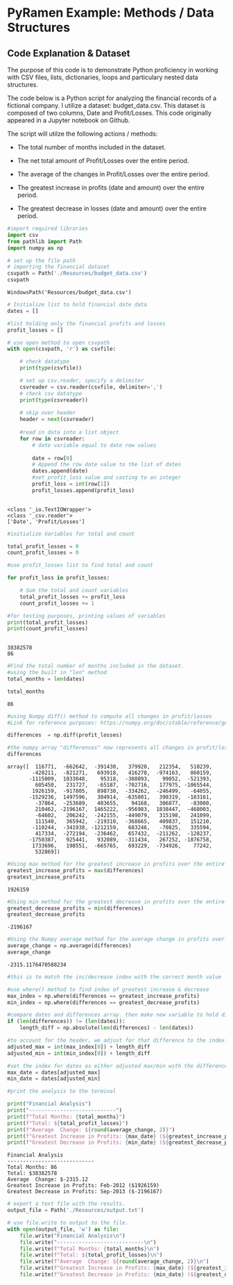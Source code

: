 # PyRamen Example: Methods / Data Structures

## Code Explanation & Dataset

The purpose of this code is to demonstrate Python proficiency in working with CSV files, lists, dictionaries, loops and particulary nested data structures. 

The code below is a Python script for analyzing the financial records of a fictional company. I utilize a dataset: budget_data.csv. This dataset is composed of two columns, Date and Profit/Losses. This code originally appeared in a Jupyter notebook on Github. 

The script will utilze the following actions / methods:  

- The total number of months included in the dataset.


- The net total amount of Profit/Losses over the entire period.


- The average of the changes in Profit/Losses over the entire period.


- The greatest increase in profits (date and amount) over the entire period.


- The greatest decrease in losses (date and amount) over the entire period.

```python
#import required libraries 
import csv
from pathlib import Path
import numpy as np 
```


```python
# set up the file path 
# importing the financial dataset 
csvpath = Path('./Resources/budget_data.csv')
csvpath
```




    WindowsPath('Resources/budget_data.csv')




```python
# Initialize list to hold financial date data  
dates = []

#list holding only the financial profits and losses 
profit_losses = []
```


```python
# use open method to open csvpath 
with open(csvpath, 'r') as csvfile:

    # check datatype 
    print(type(csvfile))

    # set up csv.reader, specify a delimiter 
    csvreader = csv.reader(csvfile, delimiter=',')
    # check csv datatype 
    print(type(csvreader))
        
    # skip over header
    header = next(csvreader)
        
    #read in data into a list object 
    for row in csvreader:
        # date variable equal to date row values 
         
        date = row[0]
        # Append the row date value to the list of dates
        dates.append(date)
        #set profit_loss value and casting to an integer 
        profit_loss = int(row[1])
        profit_losses.append(profit_loss)      
    
```

    <class '_io.TextIOWrapper'>
    <class '_csv.reader'>
    ['Date', 'Profit/Losses']
    


```python
#initialize Variables for total and count 

total_profit_losses = 0
count_profit_losses = 0

#use profit_losses list to find total and count 

for profit_loss in profit_losses:

    # Sum the total and count variables
    total_profit_losses += profit_loss
    count_profit_losses += 1

#for testing purposes, printing values of variables 
print(total_profit_losses)  
print(count_profit_losses)
 
```

    38382578
    86
    


```python
#Find the total number of months included in the dataset.
#using the built in "len" method 
total_months = len(dates)

total_months
```




    86




```python
#using Numpy diff() method to compute all changes in profit/losses
#Link for reference purposes: https://numpy.org/doc/stable/reference/generated/numpy.diff.html

differences  = np.diff(profit_losses)

#the numpy array "differences" now represents all changes in profit/losses
differences
```




    array([  116771,  -662642,  -391430,   379920,   212354,   510239,
            -428211,  -821271,   693918,   416278,  -974163,   860159,
           -1115009,  1033048,    95318,  -308093,    99052,  -521393,
             605450,   231727,   -65187,  -702716,   177975, -1065544,
            1926159,  -917805,   898730,  -334262,  -246499,   -64055,
           -1529236,  1497596,   304914,  -635801,   398319,  -183161,
             -37864,  -253689,   403655,    94168,   306877,   -83000,
             210462, -2196167,  1465222,  -956983,  1838447,  -468003,
             -64602,   206242,  -242155,  -449079,   315198,   241099,
             111540,   365942,  -219310,  -368665,   409837,   151210,
            -110244,  -341938, -1212159,   683246,   -70825,   335594,
             417334,  -272194,  -236462,   657432,  -211262,  -128237,
           -1750387,   925441,   932089,  -311434,   267252, -1876758,
            1733696,   198551,  -665765,   693229,  -734926,    77242,
             532869])




```python
#Using max method for the greatest increase in profits over the entire period.
greatest_increase_profits = max(differences)
greatest_increase_profits

```




    1926159




```python
#Using min method for the greatest decrease in profits over the entire period.
greatest_decrease_profits = min(differences)
greatest_decrease_profits
```




    -2196167




```python
#Using the Numpy average method for the average change in profits over the entire period.
average_change = np.average(differences)
average_change
```




    -2315.1176470588234




```python
#this is to match the inc/decrease index with the correct month value 

#use where() method to find index of greatest increase & decrease
max_index = np.where(differences == greatest_increase_profits)
min_index = np.where(differences == greatest_decrease_profits)

#compare dates and differences array. then make new variable to hold difference
if (len(differences)) != (len(dates)): 
    length_diff = np.absolute(len(differences) - len(dates))

#to account for the header, we adjust for that difference to the index. 
adjusted_max = int(max_index[0]) + length_diff
adjusted_min = int(min_index[0]) + length_diff

#set the index for dates as either adjusted max/min with the difference added
max_date = dates[adjusted_max]
min_date = dates[adjusted_min]
```


```python
#print the analysis to the terminal 

print("Financial Analysis")
print("----------------------------")
print(f"Total Months: {total_months}")
print(f"Total: ${total_profit_losses}")
print(f"Average  Change: ${round(average_change, 2)}")
print(f"Greatest Increase in Profits: {max_date} (${greatest_increase_profits})")
print(f"Greatest Decrease in Profits: {min_date} (${greatest_decrease_profits})")
```

    Financial Analysis
    ----------------------------
    Total Months: 86
    Total: $38382578
    Average  Change: $-2315.12
    Greatest Increase in Profits: Feb-2012 ($1926159)
    Greatest Decrease in Profits: Sep-2013 ($-2196167)
    


```python
# export a text file with the results.
output_file = Path('./Resources/output.txt')

# use file.write to output to the file. 
with open(output_file, 'w') as file:
    file.write("Financial Analysis\n")
    file.write("----------------------------\n")
    file.write(f"Total Months: {total_months}\n")
    file.write(f"Total: ${total_profit_losses}\n")
    file.write(f"Average  Change: ${round(average_change, 2)}\n")
    file.write(f"Greatest Increase in Profits: {max_date} (${greatest_increase_profits})\n")
    file.write(f"Greatest Decrease in Profits: {min_date} (${greatest_decrease_profits})")
```

